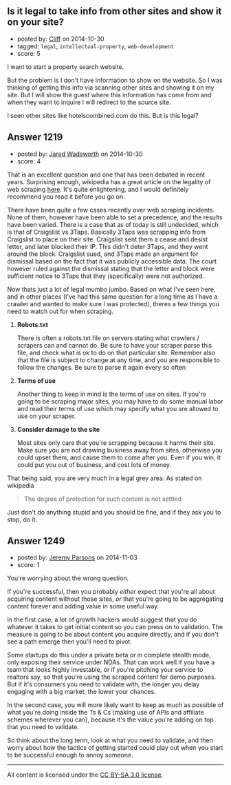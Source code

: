 ## Is it legal to take info from other sites and show it on your site?

- posted by: [Cliff](https://stackexchange.com/users/5255187/cliff) on 2014-10-30
- tagged: `legal`, `intellectual-property`, `web-development`
- score: 5

I want to start a property search website.

But the problem is I don't have  information to show on the website. So I was thinking of getting this info via scanning other sites and showing it on my site. But I will show  the guest where this information has come from and when they want to inquire I will redirect to  the source site.

I seen other sites like hotelscombined.com do this. But is this legal?






## Answer 1219

- posted by: [Jared Wadsworth](https://stackexchange.com/users/5056044/jared-wadsworth) on 2014-10-30
- score: 4

<p>That is an excellent question and one that has been debated in recent years. Surprising enough, wikipedia has a great article on the legality of web scraping <a href="http://en.wikipedia.org/wiki/Web_scraping#Legal_issues" rel="nofollow">here</a>. It's quite enlightening, and I would definitely recommend you read it before you go on. </p>

<p>There have been quite a few cases recently over web scraping incidents. None of them, however have been able to set a precedence, and the results have been varied. There is a case that as of today is still undecided, which is that of Craigslist vs 3Taps. Basically 3Taps was scrapping info from Craigslist to place on their site. Craigslist sent them a cease and desist letter, and later blocked their IP. This didn't deter 3Taps, and they went around the block. Craigslist sued, and 3Taps made an argument for dismissal based on the fact that it was publicly accessible data. The court however ruled against the dismissal stating that the letter and block were sufficient notice to 3Taps that they (specifically) were not authorized.</p>

<p>Now thats just a lot of legal mumbo jumbo. Based on what I've seen here, and in other places (I've had this same question for a long time as I have a crawler and wanted to make sure I was protected), theres a few things you need to watch out for when scraping.</p>

<ol>
<li><p><strong>Robots.txt</strong></p>

<p>There is often a robots.txt file on servers stating what crawlers / scrapers can and cannot do. Be sure to have your scraper parse this file, and check what is ok to do on that particular site. Remember also that the file is subject to change at any time, and you are responsible to follow the changes. Be sure to parse it again every so often</p></li>
<li><p><strong>Terms of use</strong></p>

<p>Another thing to keep in mind is the terms of use on sites. If you're going to be scraping major sites, you may have to do some manual labor and read their terms of use which may specify what you are allowed to use on your scraper.</p></li>
<li><p><strong>Consider damage to the site</strong></p>

<p>Most sites only care that you're scrapping because it harms their site. Make sure you are not drawing business away from sites, otherwise you could upset them, and cause them to come after you. Even if you win, it could put you out of business, and cost lots of money.</p></li>
</ol>

<p>That being said, you are very much in a legal grey area. As stated on wikipedia</p>

<blockquote>
  <p>The degree of protection for such content is not settled</p>
</blockquote>

<p>Just don't do anything stupid and you should be fine, and if they ask you to stop, do it.</p>



## Answer 1249

- posted by: [Jeremy Parsons](https://stackexchange.com/users/497810/jeremy-parsons) on 2014-11-03
- score: 1

You're worrying about the wrong question.

If you're successful, then you probably *either* expect that you're all about acquiring content without those sites, *or* that you're going to be aggregating content forever and adding value in some useful way.

In the first case, a lot of growth hackers would suggest that you do whatever it takes to get initial content so you can press on to validation. The measure is going to be about content you acquire directly, and if you don't see a path emerge then you'll need to pivot.

Some startups do this under a private beta or in complete stealth mode, only exposing their service under NDAs. That can work well if you have a team that looks highly investable, or if you're pitching your service to realtors say, so that you're using the scraped content for demo purposes. But if it's consumers you need to validate with, the longer you delay engaging with a big market, the lower your chances.

In the second case, you will more likely want to keep as much as possible of what you're doing inside the Ts & Cs (making use of APIs and affiliate schemes wherever you can), because it's the value you're adding on top that you need to validate.

So think about the long term, look at what you need to validate, and then worry about how the tactics of getting started could play out when you start to be successful enough to annoy someone.



---

All content is licensed under the [CC BY-SA 3.0 license](https://creativecommons.org/licenses/by-sa/3.0/).
